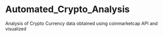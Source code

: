 # Automated_Crypto_Analysis
Analysis of Crypto Currency data obtained using coinmarketcap API and visualized 
